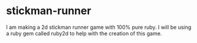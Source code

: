 # stickman-runner

I am making a 2d stickman runner game with 100% pure ruby. I will be using a ruby gem called ruby2d to help with the creation of this game.
